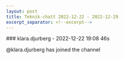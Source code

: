 ```yaml
---
layout: post
title: Teknik-chatt 2022-12-22 - 2022-12-29
excerpt_separator: <!--excerpt-->
---
```

<section class="message" markdown="1">
### klara.djurberg - 2022-12-22 19:08 46s

@klara.djurberg has joined the channel

<!--excerpt-->
</section>